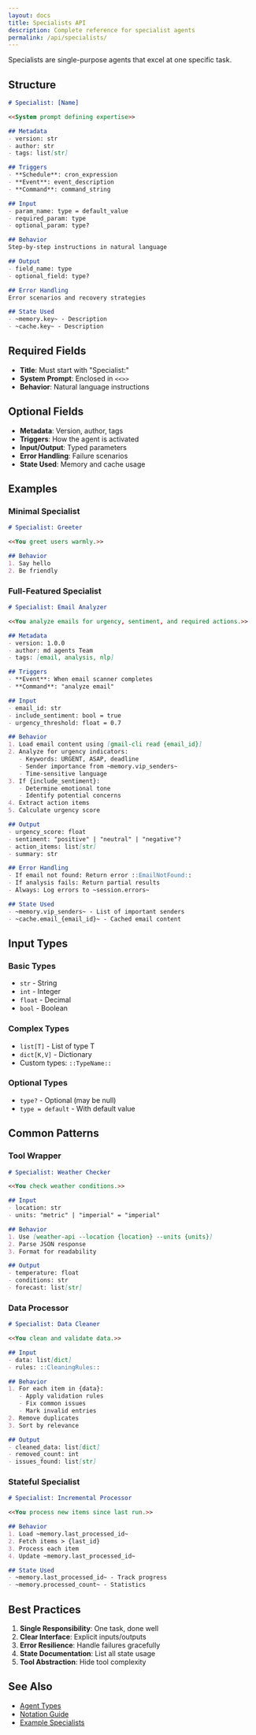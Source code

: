 ```yaml
---
layout: docs
title: Specialists API
description: Complete reference for specialist agents
permalink: /api/specialists/
---
```


Specialists are single-purpose agents that excel at one specific task.

## Structure

```markdown
# Specialist: [Name]

<<System prompt defining expertise>>

## Metadata
- version: str
- author: str
- tags: list[str]

## Triggers
- **Schedule**: cron_expression
- **Event**: event_description
- **Command**: command_string

## Input
- param_name: type = default_value
- required_param: type
- optional_param: type?

## Behavior
Step-by-step instructions in natural language

## Output
- field_name: type
- optional_field: type?

## Error Handling
Error scenarios and recovery strategies

## State Used
- ~memory.key~ - Description
- ~cache.key~ - Description
```

## Required Fields

- **Title**: Must start with "Specialist:"
- **System Prompt**: Enclosed in `<<>>`
- **Behavior**: Natural language instructions

## Optional Fields

- **Metadata**: Version, author, tags
- **Triggers**: How the agent is activated
- **Input/Output**: Typed parameters
- **Error Handling**: Failure scenarios
- **State Used**: Memory and cache usage

## Examples

### Minimal Specialist

```markdown
# Specialist: Greeter

<<You greet users warmly.>>

## Behavior
1. Say hello
2. Be friendly
```

### Full-Featured Specialist

```markdown
# Specialist: Email Analyzer

<<You analyze emails for urgency, sentiment, and required actions.>>

## Metadata
- version: 1.0.0
- author: md agents Team
- tags: [email, analysis, nlp]

## Triggers
- **Event**: When email scanner completes
- **Command**: "analyze email"

## Input
- email_id: str
- include_sentiment: bool = true
- urgency_threshold: float = 0.7

## Behavior
1. Load email content using [gmail-cli read {email_id}]
2. Analyze for urgency indicators:
   - Keywords: URGENT, ASAP, deadline
   - Sender importance from ~memory.vip_senders~
   - Time-sensitive language
3. If {include_sentiment}:
   - Determine emotional tone
   - Identify potential concerns
4. Extract action items
5. Calculate urgency score

## Output
- urgency_score: float
- sentiment: "positive" | "neutral" | "negative"?
- action_items: list[str]
- summary: str

## Error Handling
- If email not found: Return error ::EmailNotFound::
- If analysis fails: Return partial results
- Always: Log errors to ~session.errors~

## State Used
- ~memory.vip_senders~ - List of important senders
- ~cache.email_{email_id}~ - Cached email content
```

## Input Types

### Basic Types
- `str` - String
- `int` - Integer
- `float` - Decimal
- `bool` - Boolean

### Complex Types
- `list[T]` - List of type T
- `dict[K,V]` - Dictionary
- Custom types: `::TypeName::`

### Optional Types
- `type?` - Optional (may be null)
- `type = default` - With default value

## Common Patterns

### Tool Wrapper
```markdown
# Specialist: Weather Checker

<<You check weather conditions.>>

## Input
- location: str
- units: "metric" | "imperial" = "imperial"

## Behavior
1. Use [weather-api --location {location} --units {units}]
2. Parse JSON response
3. Format for readability

## Output
- temperature: float
- conditions: str
- forecast: list[str]
```

### Data Processor
```markdown
# Specialist: Data Cleaner

<<You clean and validate data.>>

## Input
- data: list[dict]
- rules: ::CleaningRules::

## Behavior
1. For each item in {data}:
   - Apply validation rules
   - Fix common issues
   - Mark invalid entries
2. Remove duplicates
3. Sort by relevance

## Output
- cleaned_data: list[dict]
- removed_count: int
- issues_found: list[str]
```

### Stateful Specialist
```markdown
# Specialist: Incremental Processor

<<You process new items since last run.>>

## Behavior
1. Load ~memory.last_processed_id~
2. Fetch items > {last_id}
3. Process each item
4. Update ~memory.last_processed_id~

## State Used
- ~memory.last_processed_id~ - Track progress
- ~memory.processed_count~ - Statistics
```

## Best Practices

1. **Single Responsibility**: One task, done well
2. **Clear Interface**: Explicit inputs/outputs  
3. **Error Resilience**: Handle failures gracefully
4. **State Documentation**: List all state usage
5. **Tool Abstraction**: Hide tool complexity

## See Also

- [Agent Types](/docs/agent-types/)
- [Notation Guide](/docs/notation/)
- [Example Specialists](/examples/basic/)
